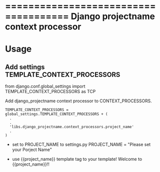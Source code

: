 =====================================
Django projectname context processor
=====================================

Usage
================================================================================

Add settings TEMPLATE_CONTEXT_PROCESSORS  
-----------------------------------------
from django.conf.global_settings import TEMPLATE_CONTEXT_PROCESSORS as TCP

Add django_projectname context processor to CONTEXT_PROCESSORS.

    TEMPLATE_CONTEXT_PROCESSORS = global_settings.TEMPLATE_CONTEXT_PROCESSORS + (
      .
      .
      'libs.django_projectname.context_processors.project_name'
      .
    )
- set to PROJECT_NAME to settings.py
  PROJECT_NAME = "Please set your Porject Name"

- use {{project_name}} template tag to your template!
  Welcome to {{project_name}}!!
